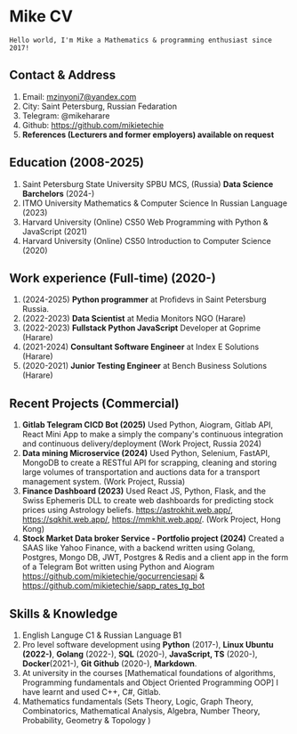 # Mike CV

`Hello world, I'm Mike a Mathematics & programming enthusiast since 2017!`

## Contact & Address

1. Email: <mzinyoni7@yandex.com>
3. City: Saint Petersburg, Russian Fedaration
4. Telegram: @mikeharare
5. Github: <https://github.com/mikietechie>
6. **References (Lecturers and former employers) available on request**

## Education (2008-2025)

1. Saint Petersburg State University SPBU MCS, (Russia) **Data Science Barchelors** (2024-)
2. ITMO University Mathematics & Computer Science In Russian Language (2023)
3. Harvard University (Online) CS50 Web Programming with Python & JavaScript (2021)
4. Harvard University (Online) CS50 Introduction to Computer Science (2020)

## Work experience (Full-time) (2020-)

1. (2024-2025) **Python programmer** at Profidevs in Saint Petersburg Russia.
2. (2022-2023) **Data Scientist** at Media Monitors NGO (Harare)
3. (2022-2023) **Fullstack Python JavaScript** Developer at Goprime (Harare)
4. (2021-2024) **Consultant Software Engineer** at Index E Solutions (Harare)
5. (2020-2021) **Junior Testing Engineer** at Bench Business Solutions (Harare)

## Recent Projects (Commercial)

1. **Gitlab Telegram CICD Bot (2025)** Used Python, Aiogram, Gitlab API, React Mini App to make a simply the company's continuous integration and continuous delivery/deployment (Work Project, Russia 2024)
2. **Data mining Microservice (2024)** Used Python, Selenium, FastAPI, MongoDB to create a RESTful API for scrapping, cleaning and storing large volumes of transportation and auctions data for a transport management system. (Work Project, Russia)
3. **Finance Dashboard (2023)** Used React JS, Python, Flask, and the Swiss Ephemeris DLL to create web dashboards for predicting stock prices using Astrology beliefs. <https://astrokhit.web.app/>, <https://sqkhit.web.app/>, <https://mmkhit.web.app/>. (Work Project, Hong Kong)
4. **Stock Market Data broker Service - Portfolio project (2024)** Created a SAAS like Yahoo Finance, with a backend written using Golang, Postgres, Mongo DB, JWT, Postgres & Redis and a client app in the form of a Telegram Bot written using Python and Aiogram <https://github.com/mikietechie/gocurrenciesapi> & <https://github.com/mikietechie/sapp_rates_tg_bot>

## Skills & Knowledge

1. English Languge C1 & Russian Language B1
2. Pro level software development using **Python** (2017-), **Linux Ubuntu (2022-)**, **Golang** (2022-), **SQL** (2020-), **JavaScript, TS** (2020-), **Docker**(2021-), **Git Github** (2020-), **Markdown**.
3. At university in the courses [Mathematical foundations of algorithms, Programming fundamentals and Object Oriented Programming OOP] I have learnt and used C++, C#, Gitlab.
4. Mathematics fundamentals (Sets Theory, Logic, Graph Theory, Combinatorics, Mathematical Analysis, Algebra, Number Theory, Probability, Geometry & Topology )
<!--5. I have a good grasp of these concepts web applications architecture, version control, API documentation, message queues, caching, reverse proxies, server configuration, security, communication, sockets, stress & unit testing, SQL, No SQL, systems integration, data mining, cleaning and technical projects documentation -->

